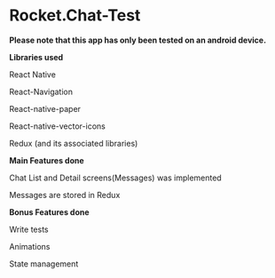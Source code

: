 # Rocket.Chat-Test

<b>Please note that this app has only been tested on an android device.</b>

<b>Libraries used</b>

React Native

React-Navigation

React-native-paper

React-native-vector-icons

Redux (and its associated libraries)

<b>Main Features done</b>

Chat List and Detail screens(Messages) was implemented

Messages are stored in Redux

<b>Bonus Features done</b>

Write tests

Animations

State management
